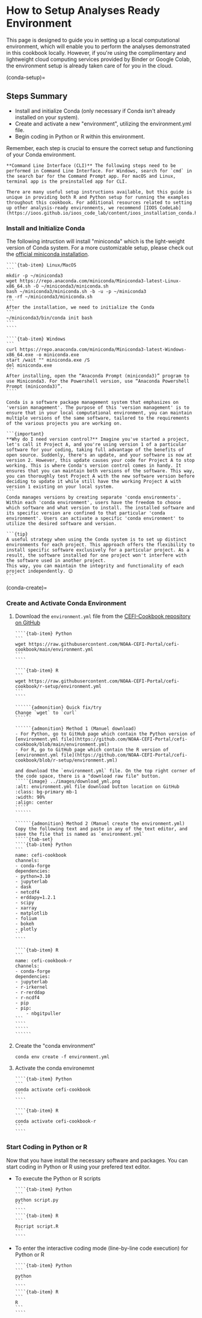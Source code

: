 # How to Setup Analyses Ready Environment

This page is designed to guide you in setting up a local computational environment, which will enable you to perform the analyses demonstrated in this cookbook locally. However, if you're using the complimentary and lightweight cloud computing services provided by Binder or Google Colab, the environment setup is already taken care of for you in the cloud.

(conda-setup)=
## Steps Summary
- Install and initialize Conda (only necessary if Conda isn't already installed on your system).
- Create and activate a new "environment", utilizing the environment.yml file.
- Begin coding in Python or R within this environment. 

Remember, each step is crucial to ensure the correct setup and functioning of your Conda environment.

```{warning}
**Command Line Interface (CLI)** The following steps need to be performed in Command Line Interface. For Windows, search for `cmd` in the search bar for the Command Prompt app. For macOS and Linux, terminal app is the preinstalled app for CLI.
```
```{tip}
There are many useful setup instructions available, but this guide is unique in providing both R and Python setup for running the examples throughout this cookbook. For additional resources related to setting up other analysis-ready environments, we recommend [IOOS CodeLab](https://ioos.github.io/ioos_code_lab/content/ioos_installation_conda.html).
```


### Install and Initialize Conda
The following intruction will install "miniconda" which is the light-weight version of Conda system.
For a more customizable setup, please check out the [official miniconda installation](https://docs.anaconda.com/miniconda/#quick-command-line-install).
`````{tab-set}
````{tab-item} Linux/MacOS
```
mkdir -p ~/miniconda3
wget https://repo.anaconda.com/miniconda/Miniconda3-latest-Linux-x86_64.sh -O ~/miniconda3/miniconda.sh
bash ~/miniconda3/miniconda.sh -b -u -p ~/miniconda3
rm -rf ~/miniconda3/miniconda.sh
```
After the installation, we need to initialize the Conda
```
~/miniconda3/bin/conda init bash
``` 
````

````{tab-item} Windows
```
curl https://repo.anaconda.com/miniconda/Miniconda3-latest-Windows-x86_64.exe -o miniconda.exe
start /wait "" miniconda.exe /S
del miniconda.exe
```
After installing, open the “Anaconda Prompt (miniconda3)” program to use Miniconda3. For the Powershell version, use “Anaconda Powershell Prompt (miniconda3)”.
````
`````



````{dropdown} Why Conda? (optional read)
Conda is a software package management system that emphasizes on 'version management'. The purpose of this 'version management' is to ensure that in your local computational environment, you can maintain multiple versions of the same software, tailored to the requirements of the various projects you are working on.

```{important}
**Why do I need version control?** Imagine you've started a project, let's call it Project A, and you're using version 1 of a particular software for your coding, taking full advantage of the benefits of open source. Suddenly, there's an update, and your software is now at version 2. However, this update causes your code for Project A to stop working. This is where Conda's version control comes in handy. It ensures that you can maintain both versions of the software. This way, you can thoroughly test Project A with the new software version before deciding to update it while still have the working Project A with version 1 existing on your local system.
```
Conda manages versions by creating separate 'conda environments'. Within each 'conda environment', users have the freedom to choose which software and what version to install. The installed software and its specific version are confined to that particular 'conda environment'. Users can activate a specific 'conda environment' to utilize the desired software and version.

```{tip}
A useful strategy when using the Conda system is to set up distinct environments for each project. This approach offers the flexibility to install specific software exclusively for a particular project. As a result, the software installed for one project won't interfere with the software used in another project.
This way, you can maintain the integrity and functionality of each project independently. 😊
```
````

(conda-create)=
### Create and Activate Conda Environment
1. Download the `environment.yml` file from the [CEFI-Cookbook repository on GitHub](https://github.com/NOAA-CEFI-Portal/cefi-cookbook)
    `````{tab-set}
    ````{tab-item} Python
    ```
    wget https://raw.githubusercontent.com/NOAA-CEFI-Portal/cefi-cookbook/main/environment.yml
    ```
    ````

    ````{tab-item} R
    ```
    wget https://raw.githubusercontent.com/NOAA-CEFI-Portal/cefi-cookbook/r-setup/environment.yml
    ```
    ````
    `````


    ```````{dropdown} If you do not have wget (trouble shooting read)
    ``````{admonition} Quick fix/try
    Change `wget` to `curl`
    ``````

    ``````{admonition} Method 1 (Manuel download)
    - For Python, go to GitHub page which contain the Python version of [environment.yml file](https://github.com/NOAA-CEFI-Portal/cefi-cookbook/blob/main/environment.yml)
    - For R, go to GitHub page which contain the R version of [environment.yml file](https://github.com/NOAA-CEFI-Portal/cefi-cookbook/blob/r-setup/environment.yml)

    and download the `environment.yml` file. On the top right corner of the code space, there is a "download raw file" button.
    `````{image} ../images/download_yml.png
    :alt: environment.yml file download button location on GitHub
    :class: bg-primary mb-1
    :width: 90%
    :align: center
    `````
    ``````

    ``````{admonition} Method 2 (Manuel create the environment.yml)
    Copy the following text and paste in any of the text editor, and save the file that is named as `environment.yml`
    `````{tab-set}
    ````{tab-item} Python
    ```
    name: cefi-cookbook
    channels:
    - conda-forge
    dependencies:
    - python=3.10
    - jupyterlab
    - dask
    - netcdf4
    - erddapy=1.2.1
    - scipy
    - xarray
    - matplotlib
    - folium
    - bokeh
    - plotly
    ```
    ````

    ````{tab-item} R
    ```
    name: cefi-cookbook-r
    channels:
    - conda-forge
    dependencies:
    - jupyterlab
    - r-irkernel
    - r-rerddap
    - r-ncdf4
    - pip
    - pip:
        - nbgitpuller
    ```
    ````
    `````
    ``````
    ````````

2. Create the "conda environment"
    ```
    conda env create -f environment.yml
    ```

3. Activate the conda environemnt
    `````{tab-set}
    ````{tab-item} Python
    ```
    conda activate cefi-cookbook
    ```
    ````

    ````{tab-item} R
    ```
    conda activate cefi-cookbook-r
    ```
    ````
    `````

### Start Coding in Python or R
Now that you have install the necessary software and packages.
You can start coding in Python or R using your prefered text editor.
- To execute the Python or R scripts
    `````{tab-set}
    ````{tab-item} Python
    ```
    python script.py
    ```
    ````
    ````{tab-item} R
    ```
    Rscript script.R
    ```
    ````
    `````

- To enter the interactive coding mode (line-by-line code execution) for Python or R
    `````{tab-set}
    ````{tab-item} Python
    ```
    python
    ```
    ````
    ````{tab-item} R
    ```
    R
    ```
    ````
    `````




